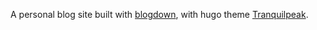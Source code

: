 

A personal blog site built with [blogdown](https://github.com/rstudio/blogdown), with hugo theme [Tranquilpeak](https://github.com/kakawait/hugo-tranquilpeak-theme).  
